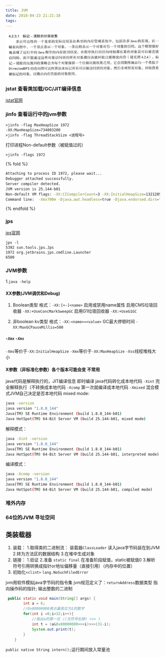 ```yaml
---
title: JVM
date: 2018-04-23 21:21:18
tags:
---
```

![suanfaGC](/images/suanfaGC.jpg)

### jstat 查看类加载/GC/JIT编译信息
[jstat官网](https://docs.oracle.com/javase/8/docs/technotes/tools/unix/jstat.html)



### jinfo 查看运行中的jvm参数
```shell
>jinfo -flag MaxHeapSize 1972
-XX:MaxHeapSize=734003200
>jinfo -flag ThreadStackSize <进程号>
```
打印进程Non-default参数（被赋值过的）
```shell
>jinfo -flags 1972
```
{% fold %}
```sh
Attaching to process ID 1972, please wait...
Debugger attached successfully.
Server compiler detected.
JVM version is 25.144-b01
Non-default VM flags: -XX:CICompilerCount=3 -XX:InitialHeapSize=132120576 -XX:MaxHeapSize=734003200 -XX:MaxNewSize=244318208 -XX:MinHeapDeltaBytes=524288 -XX:NewSize=44040192 -XX:OldSize=88080384 -XX:+UseCompressedClassPointers -XX:+UseCompressedOops -XX:+UseFastUnorderedTimeStamps -XX:-UseLargePagesIndividualAllocation -XX:+UseParallelGC
Command line:  -Xmx700m -Djava.awt.headless=true -Djava.endorsed.dirs="" -Djdt.compiler.useSingleThread=true -Dpreload.project.path=D:/demo/algLearn -Dpreload.config.path=C:/Users/cecil/.IntelliJIdea2017.2/config/options -Dcompile.parallel=false -Drebuild.on.dependency.change=true -Djava.net.preferIPv4Stack=true -Dio.netty.initialSeedUniquifier=1077334432047011613 -Dfile.encoding=GBK -Djps.file.types.component.name=FileTypeManager -Duser.language=zh -Duser.country=CN -Didea.paths.selector=IntelliJIdea2017.2 -Didea.home.path=C:\Program Files\JetBrains\IntelliJ IDEA 2017.2.5 -Didea.config.path=C:\Users\cecil\.IntelliJIdea2017.2\config -Didea.plugins.path=C:\Users\cecil\.IntelliJIdea2017.2\config\plugins -Djps.log.dir=C:/Users/cecil/.IntelliJIdea2017.2/system/log/build-log -Djps.fallback.jdk.home=C:/Program Files/JetBrains/IntelliJ IDEA 2017.2.5/jre64 -Djps.fallback.jdk.version=1.8.0_152-release -Dio.netty.noUnsafe=true -Djava.io.tmpdir=C:/Users/cecil/.IntelliJIdea2017.2/system/compile-server/alglearn_d660bc04/_temp_ -Djps.backward.ref.index.builder=true -Dkotlin.incremental.compilation.experimental=true -Dkotlin.daemon.enabled -Dkotlin.daemon.client.alive.path="C:\Users\cecil\AppData\Local\Temp\kotlin-idea-4845382868272217760-is-running"
```

{% endfold %}

### jps
[jps官网](https://docs.oracle.com/javase/7/docs/technotes/tools/share/jps.html)
```shell
jps -l
5392 sun.tools.jps.Jps
1972 org.jetbrains.jps.cmdline.Launcher
6500
```

### JVM参数
1.`java -help`

#### XX参数(JVM调优和Debug)
1. Boolean类型
格式：`-XX:[+-]<name>` 启用或禁用name属性
启用CMS垃圾回收器
`-XX:+UseConcMarkSweepGC`
启用G1垃圾回收器
`-XX:+UseG1GC`

2. 非boolean kv类型
格式：`-XX:<name>=<value>`
GC最大停顿时间
`-XX:MaxGCPauseMillis=500`

##### `-Xmx` `-Xms`
`-Xms`等价于`-XX:InitialHeapSize`
`-Xmx`等价于`-XX:MaxHeapSize`
`-Xss`线程堆栈大小

#### X参数（非标准化参数）各个版本可能会变 不常用
java代码是解释执行的，JIT编译信息 即时编译 java代码转化成本地代码
`-Xint` 完全解释执行（不转换成本地代码
`-Xcomp` 第一次就编译成本地代码
`-Xmixed` 混合模式JVM自己决定是否本地代码
mixed mode:
```sh
java -version
java version "1.8.0_144"
Java(TM) SE Runtime Environment (build 1.8.0_144-b01)
Java HotSpot(TM) 64-Bit Server VM (build 25.144-b01, mixed mode)
```
解释模式：
```sh
java -Xint -version
java version "1.8.0_144"
Java(TM) SE Runtime Environment (build 1.8.0_144-b01)
Java HotSpot(TM) 64-Bit Server VM (build 25.144-b01, interpreted mode)
```
编译模式：
```sh
java -Xcomp -version
java version "1.8.0_144"
Java(TM) SE Runtime Environment (build 1.8.0_144-b01)
Java HotSpot(TM) 64-Bit Server VM (build 25.144-b01, compiled mode)
```

### 堆外内存

### 64位的JVM 寻址空间

## 类装载器
1. 装载：
1.取得类的二进制流：
装载器`ClassLoader` 读入java字节码装在到JVM
2.转为方法区的数据结构
3.在堆中生成对象
2. 链接：
1.验证
2.准备 `static final` 在准备阶段赋值，static被赋值0
3.解析 符号引用转换成指针or地址偏移量（直接引用）（内存中的位置）
3. 初始化`<clint>`
    `lang.NoSuchFiledError`


jvm用软件模拟java字节码的指令集
jvm规范定义了：`returnAddress`数据类型 指向操作码的指针;
输出整数的二进制
```java
 public static void main(String[] args) {
        int a = 6;
        //0x80000000表示最高位为1的数字
        for(int i =0;i<32;i++){
            //取出a的第一位 //无符号右移( >>> )
            int t = (a&0x80000000>>>i)>>>(31-i);
            System.out.print(t);
        }
    }
```

`public native String intern();`运行期间放入常量池